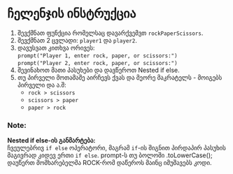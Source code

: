 # ჩელენჯის ინსტრუქცია

1. შევქმნათ ფუნქცია რომელსაც დავარქვემვთ `rockPaperScissors`.
2. შევქმნათ 2 ცვლადი: `player1` და `player2`.
3. დავუსვათ კითხვა ორივეს:  
   `prompt("Player 1, enter rock, paper, or scissors:")`  
   `prompt("Player 2, enter rock, paper, or scissors:")`
4. შევინახოთ მათი პასუხები და დავწეროთ Nested if else.
5. თუ პირველი მოთამაშე აირჩევს ქვას და მეორე მაკრატელს - მოიგებს პირველი და ა.შ:  
   - `rock > scissors`
   - `scissors > paper`
   - `paper > rock`

### Note:
**Nested if else-ის განმარტება:**  
ჩვეულებრივ `if else` ოპერატორი, მაგრამ `if`-ის შიგნით პირდაპირ პასუხის მაგივრად კიდევ ერთი `if else`.
prompt-ს თუ ბოლოში .toLowerCase(); დაუწერთ მომხარებელმა ROCK-რომ დაწეროს მაინც იმუშავებს კოდი.
